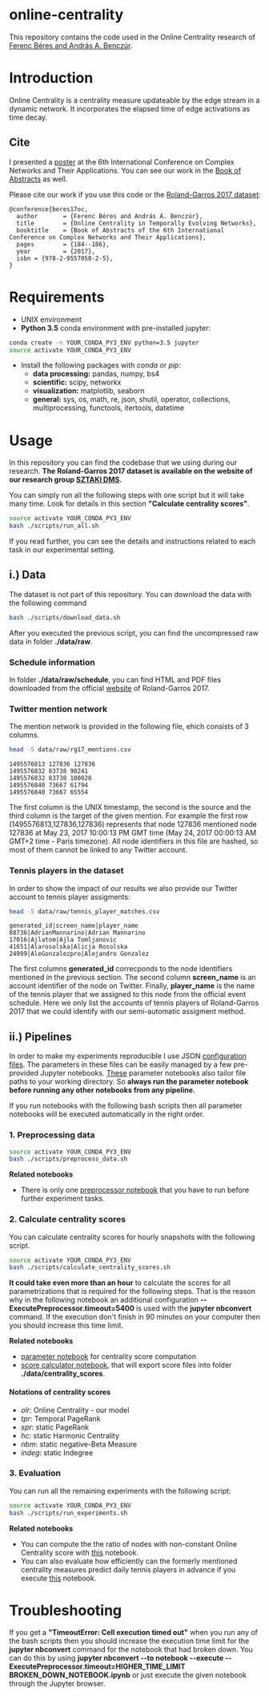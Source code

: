 ﻿online-centrality
=================

This repository contains the code used in the Online Centrality research of [Ferenc Béres and András A. Benczúr](https://dms.sztaki.hu/en/tagok).

# Introduction

Online Centrality is a centrality measure updateable by the
edge stream in a dynamic network. It incorporates the elapsed time of edge activations as time decay.

## Cite

I presented a [poster](https://github.com/ferencberes/online-centrality/blob/master/documents/complex_networks_2017_poster.pdf) at the 6th International Conference on Complex Networks and Their Applications. You can see our work in the [Book of Abstracts](http://complexnetworks.org/BookOfAbstracts.pdf#page=198) as well. 

Please cite our work if you use this code or the [Roland-Garros 2017 dataset](https://dms.sztaki.hu/hu/letoltes/roland-garros-2017-twitter-collection):

```
@conference{beres17oc,
  author       = {Ferenc Béres and András A. Benczúr}, 
  title        = {Online Centrality in Temporally Evolving Networks},
  booktitle    = {Book of Abstracts of the 6th International Conference on Complex Networks and Their Applications},
  pages        = {184--186},
  year         = {2017},
  isbn = {978-2-9557050-2-5},
}
```

# Requirements

   * UNIX environment
   * **Python 3.5** conda environment with pre-installed jupyter:

   ```bash
   conda create -n YOUR_CONDA_PY3_ENV python=3.5 jupyter
   source activate YOUR_CONDA_PY3_ENV
   ```
   * Install the following packages with *conda* or *pip*:
      * **data processing:** pandas, numpy, bs4
      * **scientific:** scipy, networkx 
      * **visualization:** matplotlib, seaborn
      * **general:** sys, os, math, re, json, shutil, operator, collections, multiprocessing, functools, itertools, datetime


# Usage

In this repository you can find the codebase that we using during our research. **The Roland-Garros 2017 dataset is available on the website of our research group [SZTAKI DMS](https://dms.sztaki.hu/hu/letoltes/roland-garros-2017-twitter-collection).**

You can simply run all the following steps with one script but it will take many time. Look for details in this section **"Calculate centrality scores"**.

```bash
source activate YOUR_CONDA_PY3_ENV
bash ./scripts/run_all.sh
```

If you read further, you can see the details and instructions related to each task in our experimental setting. 

## i.) Data

The dataset is not part of this repository. You can download the data with the following command

```bash
bash ./scripts/download_data.sh
```

After you executed the previous script, you can find the uncompressed raw data in folder **./data/raw**.

### Schedule information

In folder **./data/raw/schedule**, you can find HTML and PDF files downloaded from the official [website](http://www.rolandgarros.com/en_FR/scores/schedule/) of Roland-Garros 2017.

### Twitter mention network

The mention network is provided in the following file, ehich consists of 3 columns.

```bash
head -5 data/raw/rg17_mentions.csv
```

```
1495576813 127836 127836
1495576832 83738 90241
1495576832 83738 100020
1495576840 73667 61794
1495576840 73667 65554
```

The first column is the UNIX timestamp, the second is the source and the third column is the target of the given mention. For example the first row (1495576813,127836,127836) represents that node 127836 mentioned node 127836 at May 23, 2017 10:00:13 PM GMT time (May 24, 2017 00:00:13 AM GMT+2 time - Paris timezone). All node identifiers in this file are hashed, so most of them cannot be linked to any Twitter account.

### Tennis players in the dataset

In order to show the impact of our results we also provide our Twitter account to tennis player assigments:

```bash
head -5 data/raw/tennis_player_matches.csv
```

```
generated_id|screen_name|player_name
88736|AdrianMannarino|Adrian Mannarino
17016|Ajlatom|Ajla Tomljanovic
41651|Alarosolska|Alicja Rosolska
24999|AleGonzalezpro|Alejandro Gonzalez
```

The first columns **generated_id** correcponds to the node identifiers mentioned in the previous section. The second column **screen_name** is  an account identifier of the node on Twitter. Finally, **player_name** is the name of the tennis player that we assigned to this node from the official event schedule. Here we only list the accounts of tennis players of Roland-Garros 2017 that we could identify with our semi-automatic assigment method. 

## ii.) Pipelines

In order to make my experiments reproducible I use JSON [configuration files](pipelines/). The parameters in these files can be easily managed by a few pre-provided Jupyter notebooks. [These](ipython/parameters/) parameter notebooks also tailor file paths to your working directory. So **always run the parameter notebook before running any other notebooks from any pipeline.** 

If you run notebooks with the following bash scripts then all parameter notebooks will be executed automatically in the right order.

### 1. Preprocessing data

```bash
source activate YOUR_CONDA_PY3_ENV
bash ./scripts/preprocess_data.sh
```

**Related notebooks**

   *  There is only one [preprocessor notebook](ipython/preprocessing/ScheduleScoreUpdater.ipynb) that you have to run before further experiment tasks.

### 2. Calculate centrality scores

You can calculate centrality scores for hourly snapshots with the following script.

```bash
source activate YOUR_CONDA_PY3_ENV
bash ./scripts/calculate_centrality_scores.sh
```

**It could take even more than an hour** to calculate the scores for all parametrizations that is required for the following steps. That is the reason why in the following notebook an additional configuration **--ExecutePreprocessor.timeout=5400** is used with the **jupyter nbconvert** command. If the execution don't finish in 90 minutes on your computer then you should increase this time limit.

**Related notebooks**

   * [parameter notebook](ipython/parameters/centrality_params.ipynb) for centrality score computation
   * [score calculator notebook](ipython/experiments/centrality_score_computer.ipynb), that will export score files into folder **./data/centrality_scores**.

#### Notations of centrality scores

   * *olr*: Online Centrality - our model
   * *tpr*: Temporal PageRank
   * *spr*: static PageRank
   * *hc*: static Harmonic Centrality
   * *nbm*: static negative-Beta Measure
   * *indeg*: static Indegree

### 3. Evaluation

You can run all the remaining experiments with the following script:

```bash
source activate YOUR_CONDA_PY3_ENV
bash ./scripts/run_experiments.sh
```

**Related notebooks**

   * You can compute the the ratio of nodes with non-constant Online Centrality score with [this](ipython/experiments/roland_garros_olr_const_ratios.ipynb) notebook.
   * You can also evaluate how efficiently can the formerly mentioned centrality measures predict daily tennis players in advance if you execute [this](ipython/experiments/roland_garros_predict_player.ipynb) notebook.

# Troubleshooting

If you get a **"TimeoutError: Cell execution timed out"** when you run any of the bash scripts then you should increase the execution time limit for the **jupyter nbconvert** command for the notebook that had broken down. You can do this by using **jupyter nbconvert --to notebook --execute  --ExecutePreprocessor.timeout=HIGHER\_TIME\_LIMIT BROKEN_DOWN_NOTEBOOK.ipynb** or just execute the given notebook through the Jupyter browser.